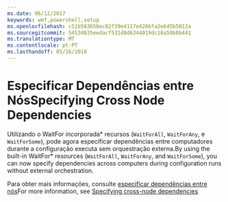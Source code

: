 ```yaml
---
ms.date: 06/12/2017
keywords: wmf,powershell,setup
ms.openlocfilehash: c51b583658ec82f39e4117e4266fa2e645b5012a
ms.sourcegitcommit: 54534635eedacf531d8d6344019dc16a50b8b441
ms.translationtype: MT
ms.contentlocale: pt-PT
ms.lasthandoff: 05/16/2018
---
```

# <a name="specifying-cross-node-dependencies"></a><span data-ttu-id="7abc9-102">Especificar Dependências entre Nós</span><span class="sxs-lookup"><span data-stu-id="7abc9-102">Specifying Cross Node Dependencies</span></span>

<span data-ttu-id="7abc9-103">Utilizando o WaitFor incorporada\* recursos (`WaitForAll`, `WaitForAny`, e `WaitForSome`), pode agora especificar dependências entre computadores durante a configuração executa sem orquestração externa.</span><span class="sxs-lookup"><span data-stu-id="7abc9-103">By using the built-in WaitFor\* resources (`WaitForAll`, `WaitForAny`, and `WaitForSome`), you can now specify dependencies across computers during configuration runs without external orchestration.</span></span>

<span data-ttu-id="7abc9-104">Para obter mais informações, consulte [especificar dependências entre nós](https://msdn.microsoft.com/powershell/dsc/crossnodedependencies)</span><span class="sxs-lookup"><span data-stu-id="7abc9-104">For more information, see [Specifying cross-node dependencies](https://msdn.microsoft.com/powershell/dsc/crossnodedependencies)</span></span>
